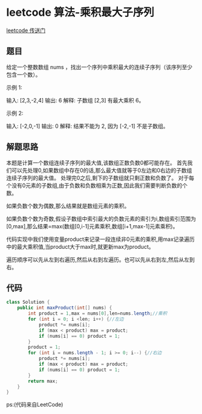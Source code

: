 # leetcode 算法-乘积最大子序列

[leetcode 传送门](https://leetcode-cn.com/problems/maximum-product-subarray/submissions/)

## 题目

给定一个整数数组 nums ，找出一个序列中乘积最大的连续子序列（该序列至少包含一个数）。

示例 1:

输入: [2,3,-2,4]
输出: 6
解释: 子数组 [2,3] 有最大乘积 6。

示例 2:

输入: [-2,0,-1]
输出: 0
解释: 结果不能为 2, 因为 [-2,-1] 不是子数组。

## 解题思路
本题是计算一个数组连续子序列的最大值,该数组正数负数0都可能存在。
首先我们可以先处理0,如果数组中存在0的话,那么最大值就等于0左边和0右边的子数组连续子序列的最大值。
处理完0之后,剩下的子数组就只剩正数和负数了。
对于每个没有0元素的子数组,由于负数和负数相乘为正数,因此我们需要判断负数的个数。

如果负数个数为偶数,那么结果就是数组元素的乘积。

如果负数个数为奇数,假设子数组中索引最大的负数元素的索引为i,数组索引范围为[0,max],那么结果=max(数组[0,i-1]元素乘积,数组[i+1,max-1]元素乘积)。

代码实现中我们使用变量product来记录一段连续非0元素的乘积,用max记录遍历中的最大乘积值,当product大于max时,就更新max为product。

遍历顺序可以先从左到右遍历,然后从右到左遍历。也可以先从右到左,然后从左到右。
## 代码
```java
class Solution {
    public int maxProduct(int[] nums) {
        int product = 1,max = nums[0],len=nums.length;//乘积
        for (int i = 0; i <len; i++) {//左边
            product *= nums[i];
            if (max < product) max = product;
            if (nums[i] == 0) product = 1;
        }
        product = 1;
        for (int i = nums.length - 1; i >= 0; i--) {//右边
            product *= nums[i];
            if (max < product) max = product;
            if (nums[i] == 0) product = 1;
        }
        return max;
    }
}
```
ps:(代码来自LeetCode)
